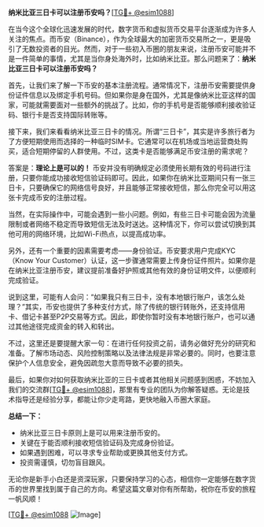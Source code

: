 **纳米比亚三日卡可以注册币安吗？**[[TG💪+ @esim1088](https://t.me/s/esim1088)]

在当今这个全球化迅速发展的时代，数字货币和虚拟货币交易平台逐渐成为许多人关注的焦点。而币安（Binance），作为全球最大的加密货币交易所之一，更是吸引了无数投资者的目光。然而，对于一些初入币圈的朋友来说，注册币安可能并不是一件简单的事情，尤其是当你身处海外时，比如纳米比亚。那么问题来了：**纳米比亚三日卡可以注册币安吗？**

首先，让我们来了解一下币安的基本注册流程。通常情况下，注册币安需要提供身份证件信息以及绑定手机号码。但如果你是身在国外，尤其是像纳米比亚这样的国家，可能就需要面对一些额外的挑战了。比如，你的手机号是否能够顺利接收验证码、银行卡是否支持国际转账等。

接下来，我们来看看纳米比亚三日卡的情况。所谓“三日卡”，其实是许多旅行者为了方便短期使用而选择的一种临时SIM卡。它通常可以在机场或当地运营商处购买，适合短期停留的人群使用。不过，这类卡是否能够满足币安注册的需求呢？

答案是：**理论上是可以的！** 币安并没有明确规定必须使用长期有效的号码进行注册，只要你能成功接收短信验证码即可。因此，如果你在纳米比亚期间只有一张三日卡，只要确保它的网络信号良好，并且能够正常接收短信，那么你完全可以用这张卡完成币安的注册过程。

当然，在实际操作中，可能会遇到一些小问题。例如，有些三日卡可能会因为流量限制或者网络不稳定而导致短信无法及时送达。这种情况下，你可以尝试切换到其他可用的网络环境，比如Wi-Fi热点，以提高成功率。

另外，还有一个重要的因素需要考虑——身份验证。币安要求用户完成KYC（Know Your Customer）认证，这一步骤通常需要上传身份证件照片。如果你是在纳米比亚注册币安，建议提前准备好护照或其他有效的身份证明文件，以便顺利完成验证。

说到这里，可能有人会问：“如果我只有三日卡，没有本地银行账户，该怎么处理？”其实，币安也提供了多种支付方式，除了传统的银行转账外，还支持信用卡、借记卡甚至P2P交易等方式。因此，即使你暂时没有本地银行账户，也可以通过其他途径完成资金的转入和转出。

不过，这里还是要提醒大家一句：在进行任何投资之前，请务必做好充分的研究和准备。了解市场动态、风险控制策略以及法律法规是非常必要的。同时，也要注意保护个人信息安全，避免因疏忽大意而导致不必要的损失。

最后，如果你对如何获取纳米比亚的三日卡或者其他相关问题感到困惑，不妨加入我们的交流群[[TG💪+ @esim1088](https://t.me/s/esim1088)]，那里有专业的团队为你解答疑惑。无论是技术指导还是经验分享，都能让你少走弯路，更快地融入币圈大家庭。

**总结一下：**
- 纳米比亚三日卡原则上是可以用来注册币安的。
- 关键在于能否顺利接收短信验证码及完成身份验证。
- 如果遇到困难，可以寻求专业帮助或更换其他支付方式。
- 投资需谨慎，切勿盲目跟风。

无论你是新手小白还是资深玩家，只要保持学习的心态，相信你一定能够在数字货币的世界里找到属于自己的方向。希望这篇文章对你有所帮助，祝你在币安的旅程一帆风顺！

[[TG💪+ @esim1088](https://t.me/s/esim1088) ![Image](https://i.postimg.cc/4NQfJmqS/Snipaste-2025-05-13-00-14-12.png)]